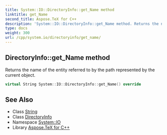 ```yaml
---
title: System::IO::DirectoryInfo::get_Name method
linktitle: get_Name
second_title: Aspose.TeX for C++
description: 'System::IO::DirectoryInfo::get_Name method. Returns the name of the entity referred to by the path represented by the current object in C++.'
type: docs
weight: 300
url: /cpp/system.io/directoryinfo/get_name/
---
```

## DirectoryInfo::get_Name method


Returns the name of the entity referred to by the path represented by the current object.

```cpp
virtual String System::IO::DirectoryInfo::get_Name() override
```

## See Also

* Class [String](../../../system/string/)
* Class [DirectoryInfo](../)
* Namespace [System::IO](../../)
* Library [Aspose.TeX for C++](../../../)
